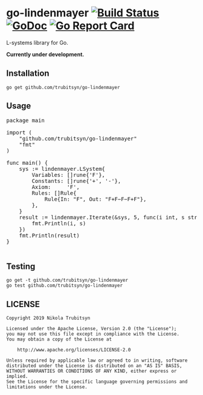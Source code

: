 # go-lindenmayer [![Build Status](https://travis-ci.com/trubitsyn/go-lindenmayer.svg?branch=master)](https://travis-ci.com/trubitsyn/go-lindenmayer) [![GoDoc](https://godoc.org/github.com/trubitsyn/go-lindenmayer?status.svg)](https://godoc.org/github.com/trubitsyn/go-lindenmayer) [![Go Report Card](https://goreportcard.com/badge/github.com/trubitsyn/go-lindenmayer)](https://goreportcard.com/report/github.com/trubitsyn/go-lindenmayer)
L-systems library for Go.

**Currently under development.**

## Installation
`go get github.com/trubitsyn/go-lindenmayer`

## Usage
<pre>
package main

import (
	"github.com/trubitsyn/go-lindenmayer"
	"fmt"
)

func main() {
	sys := lindenmayer.LSystem{
		Variables: []rune{'F'},
		Constants: []rune{'+', '-'},
		Axiom:     'F',
		Rules: []Rule{
			Rule{In: "F", Out: "F+F−F−F+F"},
		},
	}
	result := lindenmayer.Iterate(&sys, 5, func(i int, s string) {
		fmt.Println(i, s)
	})
	fmt.Println(result)
}

</pre>

## Testing
```
go get -t github.com/trubitsyn/go-lindenmayer
go test github.com/trubitsyn/go-lindenmayer
```

## LICENSE
```
Copyright 2019 Nikola Trubitsyn

Licensed under the Apache License, Version 2.0 (the "License");
you may not use this file except in compliance with the License.
You may obtain a copy of the License at

    http://www.apache.org/licenses/LICENSE-2.0

Unless required by applicable law or agreed to in writing, software
distributed under the License is distributed on an "AS IS" BASIS,
WITHOUT WARRANTIES OR CONDITIONS OF ANY KIND, either express or implied.
See the License for the specific language governing permissions and
limitations under the License.
```
